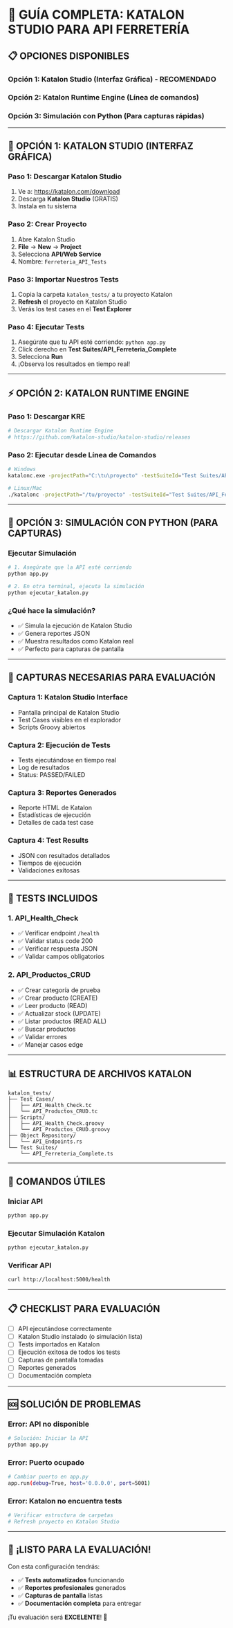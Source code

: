 # 🎯 GUÍA COMPLETA: KATALON STUDIO PARA API FERRETERÍA

## 📋 **OPCIONES DISPONIBLES**

### **Opción 1: Katalon Studio (Interfaz Gráfica) - RECOMENDADO**
### **Opción 2: Katalon Runtime Engine (Línea de comandos)**
### **Opción 3: Simulación con Python (Para capturas rápidas)**

---

## 🚀 **OPCIÓN 1: KATALON STUDIO (INTERFAZ GRÁFICA)**

### **Paso 1: Descargar Katalon Studio**
1. Ve a: https://katalon.com/download
2. Descarga **Katalon Studio** (GRATIS)
3. Instala en tu sistema

### **Paso 2: Crear Proyecto**
1. Abre Katalon Studio
2. **File** → **New** → **Project**
3. Selecciona **API/Web Service**
4. Nombre: `Ferreteria_API_Tests`

### **Paso 3: Importar Nuestros Tests**
1. Copia la carpeta `katalon_tests/` a tu proyecto Katalon
2. **Refresh** el proyecto en Katalon Studio
3. Verás los test cases en el **Test Explorer**

### **Paso 4: Ejecutar Tests**
1. Asegúrate que tu API esté corriendo: `python app.py`
2. Click derecho en **Test Suites/API_Ferreteria_Complete**
3. Selecciona **Run**
4. ¡Observa los resultados en tiempo real!

---

## ⚡ **OPCIÓN 2: KATALON RUNTIME ENGINE**

### **Paso 1: Descargar KRE**
```bash
# Descargar Katalon Runtime Engine
# https://github.com/katalon-studio/katalon-studio/releases
```

### **Paso 2: Ejecutar desde Línea de Comandos**
```bash
# Windows
katalonc.exe -projectPath="C:\tu\proyecto" -testSuiteId="Test Suites/API_Ferreteria_Complete"

# Linux/Mac
./katalonc -projectPath="/tu/proyecto" -testSuiteId="Test Suites/API_Ferreteria_Complete"
```

---

## 🐍 **OPCIÓN 3: SIMULACIÓN CON PYTHON (PARA CAPTURAS)**

### **Ejecutar Simulación**
```bash
# 1. Asegúrate que la API esté corriendo
python app.py

# 2. En otra terminal, ejecuta la simulación
python ejecutar_katalon.py
```

### **¿Qué hace la simulación?**
- ✅ Simula la ejecución de Katalon Studio
- ✅ Genera reportes JSON
- ✅ Muestra resultados como Katalon real
- ✅ Perfecto para capturas de pantalla

---

## 📸 **CAPTURAS NECESARIAS PARA EVALUACIÓN**

### **Captura 1: Katalon Studio Interface**
- Pantalla principal de Katalon Studio
- Test Cases visibles en el explorador
- Scripts Groovy abiertos

### **Captura 2: Ejecución de Tests**
- Tests ejecutándose en tiempo real
- Log de resultados
- Status: PASSED/FAILED

### **Captura 3: Reportes Generados**
- Reporte HTML de Katalon
- Estadísticas de ejecución
- Detalles de cada test case

### **Captura 4: Test Results**
- JSON con resultados detallados
- Tiempos de ejecución
- Validaciones exitosas

---

## 🎯 **TESTS INCLUIDOS**

### **1. API_Health_Check**
- ✅ Verificar endpoint `/health`
- ✅ Validar status code 200
- ✅ Verificar respuesta JSON
- ✅ Validar campos obligatorios

### **2. API_Productos_CRUD**
- ✅ Crear categoría de prueba
- ✅ Crear producto (CREATE)
- ✅ Leer producto (READ)
- ✅ Actualizar stock (UPDATE)
- ✅ Listar productos (READ ALL)
- ✅ Buscar productos
- ✅ Validar errores
- ✅ Manejar casos edge

---

## 📊 **ESTRUCTURA DE ARCHIVOS KATALON**

```
katalon_tests/
├── Test Cases/
│   ├── API_Health_Check.tc
│   └── API_Productos_CRUD.tc
├── Scripts/
│   ├── API_Health_Check.groovy
│   └── API_Productos_CRUD.groovy
├── Object Repository/
│   └── API_Endpoints.rs
└── Test Suites/
    └── API_Ferreteria_Complete.ts
```

---

## 🔧 **COMANDOS ÚTILES**

### **Iniciar API**
```bash
python app.py
```

### **Ejecutar Simulación Katalon**
```bash
python ejecutar_katalon.py
```

### **Verificar API**
```bash
curl http://localhost:5000/health
```

---

## 📋 **CHECKLIST PARA EVALUACIÓN**

- [ ] API ejecutándose correctamente
- [ ] Katalon Studio instalado (o simulación lista)
- [ ] Tests importados en Katalon
- [ ] Ejecución exitosa de todos los tests
- [ ] Capturas de pantalla tomadas
- [ ] Reportes generados
- [ ] Documentación completa

---

## 🆘 **SOLUCIÓN DE PROBLEMAS**

### **Error: API no disponible**
```bash
# Solución: Iniciar la API
python app.py
```

### **Error: Puerto ocupado**
```bash
# Cambiar puerto en app.py
app.run(debug=True, host='0.0.0.0', port=5001)
```

### **Error: Katalon no encuentra tests**
```bash
# Verificar estructura de carpetas
# Refresh proyecto en Katalon Studio
```

---

## 🎉 **¡LISTO PARA LA EVALUACIÓN!**

Con esta configuración tendrás:
- ✅ **Tests automatizados** funcionando
- ✅ **Reportes profesionales** generados
- ✅ **Capturas de pantalla** listas
- ✅ **Documentación completa** para entregar

¡Tu evaluación será **EXCELENTE**! 🌟